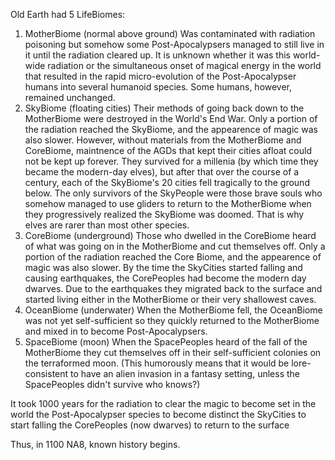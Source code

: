 Old Earth had 5 LifeBiomes:
1. MotherBiome (normal above ground)
    Was contaminated with radiation poisoning but somehow some Post-Apocalypsers managed to still live in it until the radiation cleared up. It is unknown whether it was this world-wide radiation or the simultaneous onset of magical energy in the world that resulted in the rapid micro-evolution of the Post-Apocalypser humans into several humanoid species. Some humans, however, remained unchanged.
2. SkyBiome (floating cities)
    Their methods of going back down to the MotherBiome were destroyed in the World's End War. Only a portion of the radiation reached the SkyBiome, and the appearence of magic was also slower. However, without materials from the MotherBiome and CoreBiome, maintnence of the AGDs that kept their cities afloat could not be kept up forever. They survived for a millenia (by which time they became the modern-day elves), but after that over the course of a century, each of the SkyBiome's 20 cities fell tragically to the ground below. The only survivors of the SkyPeople were those brave souls who somehow managed to use gliders to return to the MotherBiome when they progressively realized the SkyBiome was doomed. That is why elves are rarer than most other species.
3. CoreBiome (underground)
    Those who dwelled in the CoreBiome heard of what was going on in the MotherBiome and cut themselves off. Only a portion of the radiation reached the Core Biome, and the appearence of magic was also slower. By the time the SkyCities started falling and causing earthquakes, the CorePeoples had become the modern day dwarves. Due to the earthquakes they migrated back to the surface and started living either in the MotherBiome or their very shallowest caves.
4. OceanBiome (underwater)
    When the MotherBiome fell, the OceanBiome was not yet self-sufficient so they quickly returned to the MotherBiome and mixed in to become Post-Apocalypsers.
5. SpaceBiome (moon)
    When the SpacePeoples heard of the fall of the MotherBiome they cut themselves off in their self-sufficient colonies on the terraformed moon. (This humorously means that it would be lore-consistent to have an alien invasion in a fantasy setting, unless the SpacePeoples didn't survive who knows?)

It took 1000 years for
    the radiation to clear
    the magic to become set in the world
    the Post-Apocalypser species to become distinct
    the SkyCities to start falling
    the CorePeoples (now dwarves) to return to the surface

Thus, in 1100 NA8, known history begins.